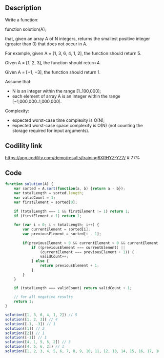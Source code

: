 ## Description
Write a function:

function solution(A);

that, given an array A of N integers, returns the smallest positive integer (greater than 0) that does not occur in A.

For example, given A = [1, 3, 6, 4, 1, 2], the function should return 5.

Given A = [1, 2, 3], the function should return 4.

Given A = [−1, −3], the function should return 1.

Assume that:
- N is an integer within the range [1..100,000];
- each element of array A is an integer within the range [−1,000,000..1,000,000].

Complexity:
- expected worst-case time complexity is O(N);
- expected worst-case space complexity is O(N) (not counting the storage required for input arguments).

## Codility link
https://app.codility.com/demo/results/training6XRHYZ-YZ7/ # 77%

## Code
```javascript
function solution(A) {
    var sorted = A.sort(function(a, b) {return a - b});
    var totalLength = sorted.length;
    var validCount = 1;
    var firstElement = sorted[0];
    
    if (totalLength === 1 && firstElement != 1) return 1;
    if (firstElement > 1) return 1;
    
    for (var i = 0; i < totalLength; i++) {
        var currentElement = sorted[i];
        var previousElement = sorted[i - 1];
        
        if(previousElement > 0 && currentElement > 0 && currentElement < 100001) {
            if ((previousElement === currentElement) ||
                (currentElement === previousElement + 1)) {
                validCount++;
            } else {
                return previousElement + 1;
            }
        }
    }

    if (totalLength === validCount) return validCount + 1;
    
    // for all negative results
    return 1;
}

solution([1, 3, 6, 4, 1, 2]) // 5
solution([1, 2, 3]) // 4
solution([-1, -3]) // 1 
solution([1]) // 2
solution([2]) // 1
solution([-1]) // 1
solution([4, 1, 5, 6, 2]) // 3
solution([4, 5, 6, 2]) // 1
solution([1, 2, 3, 4, 5, 6, 7, 8, 9, 10, 11, 12, 13, 14, 15, 16, 17, 18, 19, 20, 21, 22, 23, 24, 25, 26, 27, 28, 29, 30, 31, 32, 33, 34, 35, 36, 37, 38, 39, 40, 41, 42, 43, 44, 45, 46, 47, 48, 49, 50, 51, 52, 53, 54, 55, 56, 57, 58, 59, 60, 61, 62, 63, 64, 65, 66, 67, 68, 69, 70, 71, 72, 73, 74, 75, 76, 77, 78, 79, 80, 81, 82, 83, 84, 85, 86, 87, 88, 89, 90, 91, 92, 93, 94, 95, 96, 97, 98, 99, 100]) // 101
```